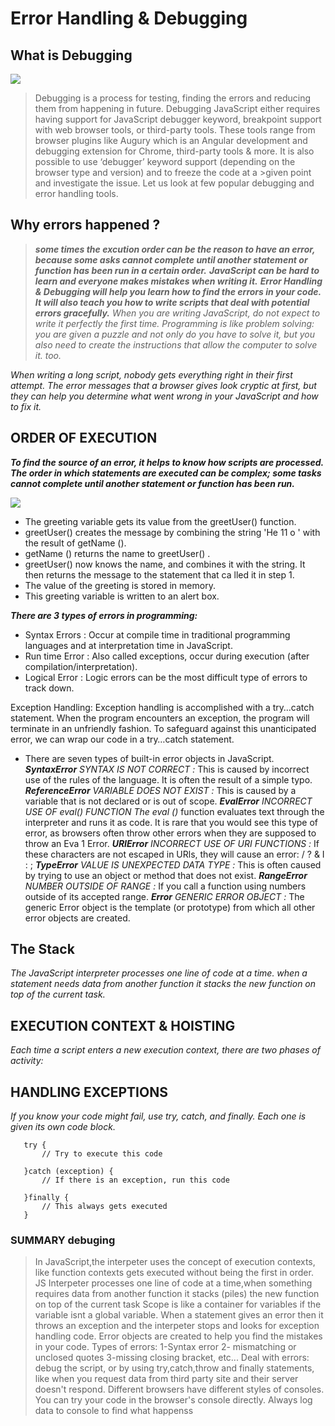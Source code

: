 # Error Handling & Debugging

## What is Debugging

![ ](https://image.slidesharecdn.com/debugging-javascript-web-141030080414-conversion-gate02/95/debugging-javascript-1-638.jpg?cb=1415345877)

> Debugging is a process for testing, finding the errors and reducing them from happening in future.
> Debugging JavaScript either requires having support for JavaScript debugger
> keyword, breakpoint support with web browser tools, or third-party tools.
> These tools range from browser plugins like Augury which is an Angular development and debugging
> extension for Chrome, third-party tools & more. It is also possible to use ‘debugger’ keyword support
> (depending on the browser type and version) and to freeze the code at a >given point and investigate the issue.
> Let us look at few popular debugging and error handling tools.

## Why errors happened ?

> ***some times the excution order can be the reason to have an error, because some asks cannot complete until another statement or function has been run in a certain order.***
> ***JavaScript can be hard to learn and everyone makes mistakes when writing it.***
> ***Error Handling & Debugging will help you learn how to find the errors in your code.***
> ***It will also teach you how to write scripts that deal with potential errors gracefully.***
> *When you are writing JavaScript, do not expect to write it perfectly the first time. Programming is like problem solving: you are given a puzzle and not only do you have to solve it, but you also need to create the instructions that allow the computer to solve it. too.*

*When writing a long script, nobody gets everything right in their first attempt. The error messages that a browser gives look cryptic at first, but they can help you determine what went wrong in your JavaScript and how to fix it.*

## ORDER OF EXECUTION

***To find the source of an error, it helps to know how scripts are processed. The order in which statements are executed can be complex; some tasks cannot complete until another statement or function has been run.***

![ ](https://blog.jetbrains.com/wp-content/uploads/2017/09/webstorm-debug-local.gif)

* The greeting variable gets its value from the greetUser() function.
* greetUser() creates the message by combining the string 'He 11 o ' with the result of getName ().
* getName () returns the name to greetUser() .
* greetUser() now knows the name, and combines it with the string. It then returns the message to the statement that ca lled it in step 1.
* The value of the greeting is stored in memory.
* This greeting variable is written to an alert box.

***There are 3 types of errors in programming:***

* Syntax Errors : Occur at compile time in traditional programming languages and at interpretation time in JavaScript.
* Run time Error : Also called exceptions, occur during execution (after compilation/interpretation).
* Logical Error : Logic errors can be the most difficult type of errors to track down.

Exception Handling:
Exception handling is accomplished with a try…catch statement. When the program encounters an exception, the program will terminate in an unfriendly fashion. To safeguard against this unanticipated error, we can wrap our code in a try…catch statement.

* There are seven types of built-in error objects in JavaScript.
***SyntaxError***
*SYNTAX IS NOT CORRECT :* This is caused by incorrect use of the rules of the language. It is often the result of a simple typo.
***ReferenceError***
*VARIABLE DOES NOT EXIST :* This is caused by a variable that is not declared or is out of scope.
***EvalError***
*INCORRECT USE OF eval() FUNCTION The eval ()* function evaluates text through the interpreter and runs it as code. It is rare that you would see this type of error, as browsers often throw other errors when they are supposed to throw an Eva 1 Error.
***URIError***
*INCORRECT USE OF URI FUNCTIONS :* If these characters are not escaped in URls, they will cause an error: / ? & I : ;
***TypeError***
*VALUE IS UNEXPECTED DATA TYPE :* This is often caused by trying to use an object or method that does not exist.
***RangeError***
*NUMBER OUTSIDE OF RANGE :* If you call a function using numbers outside of its accepted range.
***Error***
*GENERIC ERROR OBJECT :* The generic Error object is the template (or prototype) from which all other error objects are created.

## The Stack

*The JavaScript interpreter processes one line of code at a time. when a statement needs data from another function it stacks the new function on top of the current task.*

## EXECUTION CONTEXT & HOISTING

*Each time a script enters a new execution context, there are two phases of activity:*

## HANDLING EXCEPTIONS

*If you know your code might fail, use try, catch, and finally. Each one is given its own code block.*

~~~
   try {
       // Try to execute this code
               
   }catch (exception) {
       // If there is an exception, run this code
               
   }finally {
       // This always gets executed
   }
~~~

### SUMMARY debuging

> In JavaScript,the interpeter uses the concept of execution contexts, like function contexts gets executed without being the first in order.
> JS Interpeter processes one line of code at a time,when something requires data from another function it stacks (piles) the new function on top of the current task
> Scope is like a container for variables if the variable isnt a global variable.
> When a statement gives an error then it throws an exception and the interpeter stops and looks for exception handling code.
> Error objects are created to help you find the mistakes in your code.
> Types of errors: 1-Syntax error 2- mismatching or unclosed quotes 3-missing closing bracket, etc...
> Deal with errors: debug the script, or by using try,catch,throw and finally statements, like when you request data from third party site and their server doesn't respond.
> Different browsers have different styles of consoles.
> You can try your code in the browser's console directly.
> Always log data to console to find what happenss
